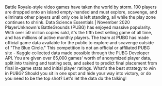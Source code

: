 Battle Royale-style video games have taken the world by storm. 100 players are dropped onto an island empty-handed and must explore, scavenge, and eliminate other players until only one is left standing, all
while the play zone continues to shrink. Data Science Essentials | November 2020 PlayerUnknown's BattleGrounds (PUBG) has enjoyed massive popularity. With over 50 million copies sold, it's the fifth best selling game of all time, and has millions of active monthly players.
The team at PUBG has made official game data available for the public to explore and scavenge outside of "The Blue Circle." This competition is not an official or affiliated PUBG site - Kaggle collected data made possible through the PUBG Developer API.
You are given over 65,000 games' worth of anonymized player data, split into training and testing sets, and asked to predict final placement from final in-game stats and initial player ratings.
What's the best strategy to win in PUBG? Should you sit in one spot and hide your way into victory, or do you need to be the top shot? Let's let the data do the talking!
